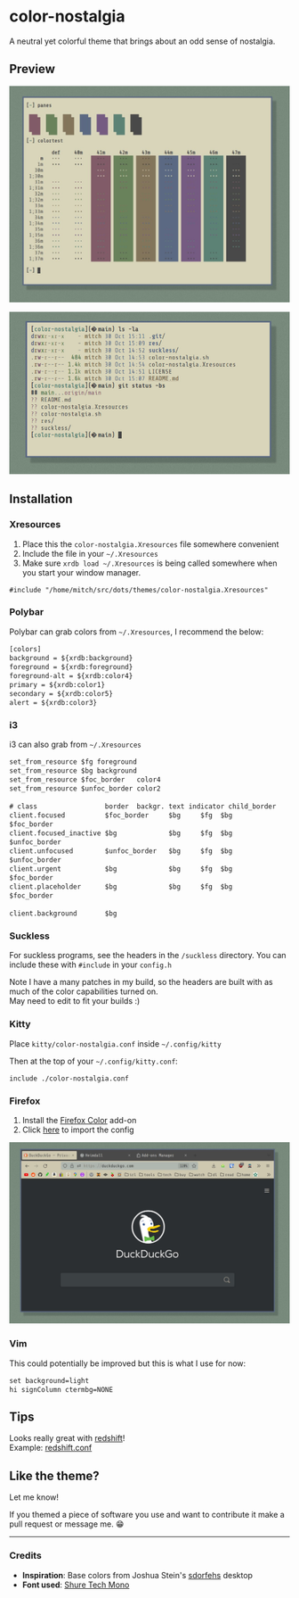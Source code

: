 # color-nostalgia

A neutral yet colorful theme that brings about an odd sense of nostalgia.

## Preview

![Preview Bars](res/preview_bars.jpg)

![Preview Text](res/preview_text.jpg)

## Installation

### Xresources

1. Place this the `color-nostalgia.Xresources` file somewhere convenient
2. Include the file in your `~/.Xresources`
3. Make sure `xrdb load ~/.Xresources` is being called somewhere when
   you start your window manager.

```
#include "/home/mitch/src/dots/themes/color-nostalgia.Xresources"
```

### Polybar

Polybar can grab colors from `~/.Xresources`, I recommend the below:

```
[colors]
background = ${xrdb:background}
foreground = ${xrdb:foreground}
foreground-alt = ${xrdb:color4}
primary = ${xrdb:color1}
secondary = ${xrdb:color5}
alert = ${xrdb:color3}
```

### i3

i3 can also grab from `~/.Xresources`

```
set_from_resource $fg foreground
set_from_resource $bg background
set_from_resource $foc_border   color4
set_from_resource $unfoc_border color2

# class                 border  backgr. text indicator child_border
client.focused          $foc_border     $bg     $fg  $bg       $foc_border
client.focused_inactive $bg             $bg     $fg  $bg       $unfoc_border
client.unfocused        $unfoc_border   $bg     $fg  $bg       $unfoc_border
client.urgent           $bg             $bg     $fg  $bg       $foc_border
client.placeholder      $bg             $bg     $fg  $bg       $foc_border

client.background       $bg
```

### Suckless

For suckless programs, see the headers in the `/suckless`
directory. You can include these with `#include` in your `config.h`

Note I have a many patches in my build, so the headers are built
with as much of the color capabilities turned on.  
May need to edit to fit your builds :)

### Kitty

Place `kitty/color-nostalgia.conf` inside `~/.config/kitty`

Then at the top of your `~/.config/kitty.conf`:

```
include ./color-nostalgia.conf
```

### Firefox

1. Install the [Firefox Color](https://addons.mozilla.org/en-US/firefox/addon/firefox-color/) add-on
2. Click [here](https://color.firefox.com/?theme=XQAAAAJJAQAAAAAAAABBKYhm849SCia6aSqEGccwS-xMDPsqt5W6Vq5v8XDCcVNNOZ5Mg-9jNIDjg5_dCW6iHxYeY2hVOf8C-EbwwuGvaMEoH6ZTK0lGlvJofM3RLdp75zvojklIo251VyUl8fuWs_Mj_3XaLOPVLhMwASPEfgMr4zsUZ68CeWFyiAMQiaRob0pCWBvOrqUwrzIT-_JPUe1-ozX97f3TAvwbNeWmcoZicMecl9jDRauyU-RGeE-5V5XSbNDdnfeV2Ivpp1nprW8rgdGvBeU7L0MG4a6g_xnZVgA) to import the config

![firefox_preview](res/preview_firefox.jpg)

### Vim

This could potentially be improved but this is what I use for now:

```
set background=light
hi signColumn ctermbg=NONE
```

## Tips

Looks really great with [redshift](https://github.com/jonls/redshift)!  
Example: [redshift.conf](https://github.com/mitchweaver/dots/blob/master/.config/redshift.conf)

## Like the theme?

Let me know!

If you themed a piece of software you use and want to contribute it make
a pull request or message me. 😁

----

### Credits

* **Inspiration**: Base colors from Joshua Stein's
    [sdorfehs](https://github.com/jcs/sdorfehs) desktop
* **Font used**: [Shure Tech Mono](https://github.com/ryanoasis/nerd-fonts/blob/master/patched-fonts/ShareTechMono/complete/Shure%20Tech%20Mono%20Nerd%20Font%20Complete%20Mono.ttf)

